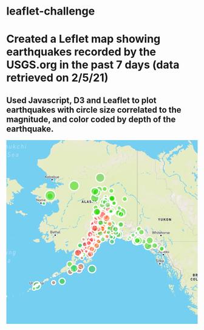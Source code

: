 # leaflet-challenge
# Created a Leflet map showing earthquakes recorded by the USGS.org in the past 7 days (data retrieved on 2/5/21)
## Used Javascript, D3 and Leaflet to plot earthquakes with circle size correlated to the magnitude, and color coded by depth of the earthquake.
![Alaska](images/alaska.png)

